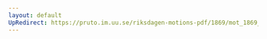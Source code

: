 ```yaml
---
layout: default
UpRedirect: https://pruto.im.uu.se/riksdagen-motions-pdf/1869/mot_1869__ak__132/mot_1869__ak__132-002.pdf
---
```

